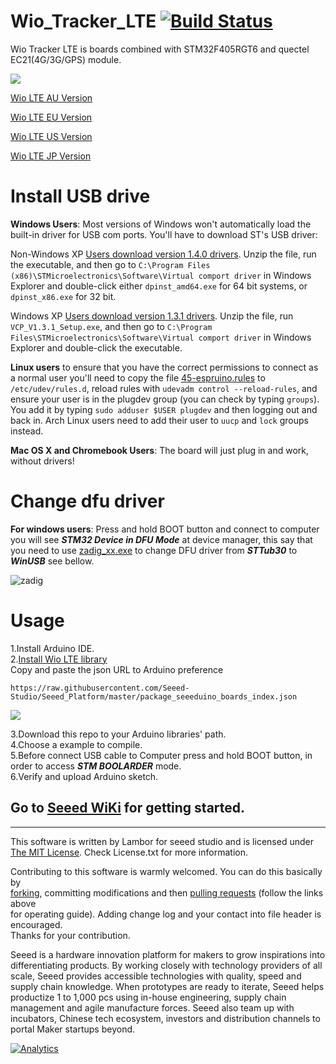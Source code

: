 # Wio_Tracker_LTE  [![Build Status](https://travis-ci.com/Seeed-Studio/Wio_LTE_Arduino_Library.svg?branch=master)](https://travis-ci.com/Seeed-Studio/Wio_LTE_Arduino_Library)
Wio Tracker LTE is boards combined with STM32F405RGT6 and quectel EC21(4G/3G/GPS) module.

![](https://statics3.seeedstudio.com/seeed/file/2017-12/bazaar649820_img_2639a.jpg)

[Wio LTE AU Version][1]

[Wio LTE EU Version][2]

[Wio LTE US Version][3]

[Wio LTE JP Version][4]


Install USB drive
===

**Windows Users**: Most versions of Windows won't automatically load the built-in driver for USB com ports. You'll have to download ST's USB driver:

Non-Windows XP [Users download version 1.4.0 drivers](http://www.espruino.com/files/stm32_vcp_1.4.0.zip). Unzip the file, run the executable, and then go to ```C:\Program Files (x86)\STMicroelectronics\Software\Virtual comport driver``` in Windows Explorer and double-click either ```dpinst_amd64.exe``` for 64 bit systems, or ```dpinst_x86.exe``` for 32 bit.

Windows XP [Users download version 1.3.1 drivers](http://www.espruino.com/files/stm32_vcp_1.3.1.zip). Unzip the file, run ```VCP_V1.3.1_Setup.exe```, and then go to ```C:\Program Files\STMicroelectronics\Software\Virtual comport driver``` in Windows Explorer and double-click the executable.

**Linux users** to ensure that you have the correct permissions to connect as a normal user you'll need to copy the file [45-espruino.rules](https://github.com/espruino/Espruino/blob/master/misc/45-espruino.rules) to ```/etc/udev/rules.d```, reload rules with ```udevadm control --reload-rules```, and ensure your user is in the plugdev group (you can check by typing ```groups```). You add it by typing ```sudo adduser $USER plugdev``` and then logging out and back in. Arch Linux users need to add their user to ```uucp``` and ```lock``` groups instead.

**Mac OS X and Chromebook Users**: The board will just plug in and work, without drivers!

Change dfu driver
===

**For windows users**: Press and hold BOOT button and connect to computer you will see ***STM32 Device in DFU Mode*** at device manager, this say that you need to use [zadig_xx.exe](http://zadig.akeo.ie/) to change DFU driver from ***STTub30*** to ***WinUSB*** see bellow. <br>

![zadig](img/zadig.png "zadig")

Usage
===
1.Install Arduino IDE. <br>
2.[Install Wio LTE library](https://github.com/Seeed-Studio/Seeed_Platform) <br>
Copy and paste the json URL to Arduino preference

```
https://raw.githubusercontent.com/Seeed-Studio/Seeed_Platform/master/package_seeeduino_boards_index.json
```

![](img/boardManager.png)

3.Download this repo to your Arduino libraries' path. <br>
4.Choose a example to compile. <br>
5.Before connect USB cable to Computer press and hold BOOT button, in order to access ***STM BOOLARDER*** mode. <br>
6.Verify and upload Arduino sketch.<br>

## Go to [**Seeed WiKi**](http://wiki.seeed.cc/Wio_LTE_Cat.1/#play-with-arduino) for getting started.



----
This software is written by Lambor for seeed studio and is licensed under [The MIT License](http://opensource.org/licenses/mit-license.php). Check License.txt for more information.<br>

Contributing to this software is warmly welcomed. You can do this basically by<br>
[forking](https://help.github.com/articles/fork-a-repo), committing modifications and then [pulling requests](https://help.github.com/articles/using-pull-requests) (follow the links above<br>
for operating guide). Adding change log and your contact into file header is encouraged.<br>
Thanks for your contribution.

Seeed is a hardware innovation platform for makers to grow inspirations into differentiating products. By working closely with technology providers of all scale, Seeed provides accessible technologies with quality, speed and supply chain knowledge. When prototypes are ready to iterate, Seeed helps productize 1 to 1,000 pcs using in-house engineering, supply chain management and agile manufacture forces. Seeed also team up with incubators, Chinese tech ecosystem, investors and distribution channels to portal Maker startups beyond.




[![Analytics](https://ga-beacon.appspot.com/UA-46589105-3/Wio_LTE_Arduino_Library)](https://github.com/igrigorik/ga-beacon)


[1]:https://www.seeedstudio.com/Wio-LTE-AU-Version--4G%2C-Cat.1%2C-GNSS%2C-Espruino-Compatible-p-2999.html
[2]:https://www.seeedstudio.com/Wio-LTE-EU-Version-4G%2C-Cat.1%2C-GNSS%2C-Espruino-Compatible-p-2998.html
[3]:https://www.seeedstudio.com/Wio-LTE-US-Version-4G%2C-Cat.1%2C-GNSS%2C-JavaScript%28Espruino%29-Compatible-p-2957.html
[4]:https://www.seeedstudio.com/Wio-LTE-JP-Version-4G%2C-Cat.1%2C-Espruino-Compatible-p-3018.html
